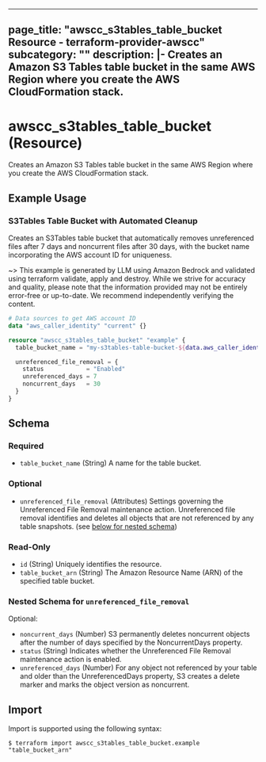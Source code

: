 
---
page_title: "awscc_s3tables_table_bucket Resource - terraform-provider-awscc"
subcategory: ""
description: |-
  Creates an Amazon S3 Tables table bucket in the same AWS Region where you create the AWS CloudFormation stack.
---

# awscc_s3tables_table_bucket (Resource)

Creates an Amazon S3 Tables table bucket in the same AWS Region where you create the AWS CloudFormation stack.

## Example Usage

### S3Tables Table Bucket with Automated Cleanup

Creates an S3Tables table bucket that automatically removes unreferenced files after 7 days and noncurrent files after 30 days, with the bucket name incorporating the AWS account ID for uniqueness.

~> This example is generated by LLM using Amazon Bedrock and validated using terraform validate, apply and destroy. While we strive for accuracy and quality, please note that the information provided may not be entirely error-free or up-to-date. We recommend independently verifying the content.

```terraform
# Data sources to get AWS account ID
data "aws_caller_identity" "current" {}

resource "awscc_s3tables_table_bucket" "example" {
  table_bucket_name = "my-s3tables-table-bucket-${data.aws_caller_identity.current.account_id}"

  unreferenced_file_removal = {
    status            = "Enabled"
    unreferenced_days = 7
    noncurrent_days   = 30
  }
}
```

<!-- schema generated by tfplugindocs -->
## Schema

### Required

- `table_bucket_name` (String) A name for the table bucket.

### Optional

- `unreferenced_file_removal` (Attributes) Settings governing the Unreferenced File Removal maintenance action. Unreferenced file removal identifies and deletes all objects that are not referenced by any table snapshots. (see [below for nested schema](#nestedatt--unreferenced_file_removal))

### Read-Only

- `id` (String) Uniquely identifies the resource.
- `table_bucket_arn` (String) The Amazon Resource Name (ARN) of the specified table bucket.

<a id="nestedatt--unreferenced_file_removal"></a>
### Nested Schema for `unreferenced_file_removal`

Optional:

- `noncurrent_days` (Number) S3 permanently deletes noncurrent objects after the number of days specified by the NoncurrentDays property.
- `status` (String) Indicates whether the Unreferenced File Removal maintenance action is enabled.
- `unreferenced_days` (Number) For any object not referenced by your table and older than the UnreferencedDays property, S3 creates a delete marker and marks the object version as noncurrent.

## Import

Import is supported using the following syntax:

```shell
$ terraform import awscc_s3tables_table_bucket.example "table_bucket_arn"
```

